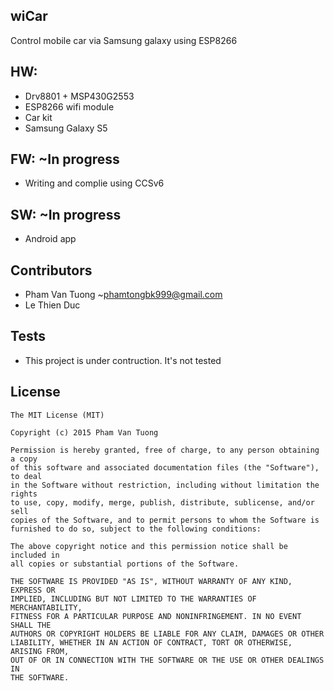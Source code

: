 ## wiCar
Control mobile car via Samsung galaxy using ESP8266

## HW:
* Drv8801 + MSP430G2553
* ESP8266 wifi module
* Car kit
* Samsung Galaxy S5

## FW: ~In progress
* Writing and complie using CCSv6

## SW: ~In progress
* Android app

## Contributors
* Pham Van Tuong ~phamtongbk999@gmail.com
* Le Thien Duc

## Tests
* This project is under contruction. It's not tested

## License
	The MIT License (MIT)

	Copyright (c) 2015 Pham Van Tuong 

	Permission is hereby granted, free of charge, to any person obtaining a copy
	of this software and associated documentation files (the "Software"), to deal
	in the Software without restriction, including without limitation the rights
	to use, copy, modify, merge, publish, distribute, sublicense, and/or sell
	copies of the Software, and to permit persons to whom the Software is
	furnished to do so, subject to the following conditions:

	The above copyright notice and this permission notice shall be included in
	all copies or substantial portions of the Software.

	THE SOFTWARE IS PROVIDED "AS IS", WITHOUT WARRANTY OF ANY KIND, EXPRESS OR
	IMPLIED, INCLUDING BUT NOT LIMITED TO THE WARRANTIES OF MERCHANTABILITY,
	FITNESS FOR A PARTICULAR PURPOSE AND NONINFRINGEMENT. IN NO EVENT SHALL THE
	AUTHORS OR COPYRIGHT HOLDERS BE LIABLE FOR ANY CLAIM, DAMAGES OR OTHER
	LIABILITY, WHETHER IN AN ACTION OF CONTRACT, TORT OR OTHERWISE, ARISING FROM,
	OUT OF OR IN CONNECTION WITH THE SOFTWARE OR THE USE OR OTHER DEALINGS IN
	THE SOFTWARE.

